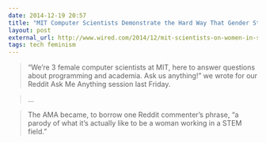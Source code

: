 ```yaml
---
date: 2014-12-19 20:57
title: "MIT Computer Scientists Demonstrate the Hard Way That Gender Still Matters"
layout: post
external_url: http://www.wired.com/2014/12/mit-scientists-on-women-in-stem/
tags: tech feminism
---
```


>“We’re 3 female computer scientists at MIT, here to answer questions about programming and academia. Ask us anything!” we wrote for our Reddit Ask Me Anything session last Friday.

>...

>The AMA became, to borrow one Reddit commenter’s phrase, “a parody of what it’s actually like to be a woman working in a STEM field.”
